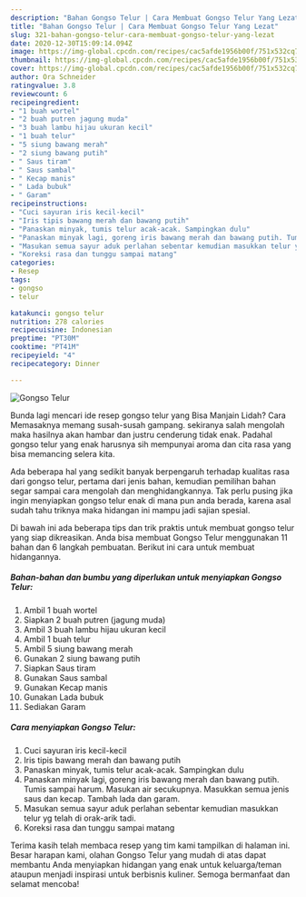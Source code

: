 ```yaml
---
description: "Bahan Gongso Telur | Cara Membuat Gongso Telur Yang Lezat"
title: "Bahan Gongso Telur | Cara Membuat Gongso Telur Yang Lezat"
slug: 321-bahan-gongso-telur-cara-membuat-gongso-telur-yang-lezat
date: 2020-12-30T15:09:14.094Z
image: https://img-global.cpcdn.com/recipes/cac5afde1956b00f/751x532cq70/gongso-telur-foto-resep-utama.jpg
thumbnail: https://img-global.cpcdn.com/recipes/cac5afde1956b00f/751x532cq70/gongso-telur-foto-resep-utama.jpg
cover: https://img-global.cpcdn.com/recipes/cac5afde1956b00f/751x532cq70/gongso-telur-foto-resep-utama.jpg
author: Ora Schneider
ratingvalue: 3.8
reviewcount: 6
recipeingredient:
- "1 buah wortel"
- "2 buah putren jagung muda"
- "3 buah lambu hijau ukuran kecil"
- "1 buah telur"
- "5 siung bawang merah"
- "2 siung bawang putih"
- " Saus tiram"
- " Saus sambal"
- " Kecap manis"
- " Lada bubuk"
- " Garam"
recipeinstructions:
- "Cuci sayuran iris kecil-kecil"
- "Iris tipis bawang merah dan bawang putih"
- "Panaskan minyak, tumis telur acak-acak. Sampingkan dulu"
- "Panaskan minyak lagi, goreng iris bawang merah dan bawang putih. Tumis sampai harum. Masukan air secukupnya. Masukkan semua jenis saus dan kecap. Tambah lada dan garam."
- "Masukan semua sayur aduk perlahan sebentar kemudian masukkan telur yg telah di orak-arik tadi."
- "Koreksi rasa dan tunggu sampai matang"
categories:
- Resep
tags:
- gongso
- telur

katakunci: gongso telur 
nutrition: 278 calories
recipecuisine: Indonesian
preptime: "PT30M"
cooktime: "PT41M"
recipeyield: "4"
recipecategory: Dinner

---
```



![Gongso Telur](https://img-global.cpcdn.com/recipes/cac5afde1956b00f/751x532cq70/gongso-telur-foto-resep-utama.jpg)

Bunda lagi mencari ide resep gongso telur yang Bisa Manjain Lidah? Cara Memasaknya memang susah-susah gampang. sekiranya salah mengolah maka hasilnya akan hambar dan justru cenderung tidak enak. Padahal gongso telur yang enak harusnya sih mempunyai aroma dan cita rasa yang bisa memancing selera kita.



Ada beberapa hal yang sedikit banyak berpengaruh terhadap kualitas rasa dari gongso telur, pertama dari jenis bahan, kemudian pemilihan bahan segar sampai cara mengolah dan menghidangkannya. Tak perlu pusing jika ingin menyiapkan gongso telur enak di mana pun anda berada, karena asal sudah tahu triknya maka hidangan ini mampu jadi sajian spesial.


Di bawah ini ada beberapa tips dan trik praktis untuk membuat gongso telur yang siap dikreasikan. Anda bisa membuat Gongso Telur menggunakan 11 bahan dan 6 langkah pembuatan. Berikut ini cara untuk membuat hidangannya.

<!--inarticleads1-->

##### Bahan-bahan dan bumbu yang diperlukan untuk menyiapkan Gongso Telur:

1. Ambil 1 buah wortel
1. Siapkan 2 buah putren (jagung muda)
1. Ambil 3 buah lambu hijau ukuran kecil
1. Ambil 1 buah telur
1. Ambil 5 siung bawang merah
1. Gunakan 2 siung bawang putih
1. Siapkan  Saus tiram
1. Gunakan  Saus sambal
1. Gunakan  Kecap manis
1. Gunakan  Lada bubuk
1. Sediakan  Garam




<!--inarticleads2-->

##### Cara menyiapkan Gongso Telur:

1. Cuci sayuran iris kecil-kecil
1. Iris tipis bawang merah dan bawang putih
1. Panaskan minyak, tumis telur acak-acak. Sampingkan dulu
1. Panaskan minyak lagi, goreng iris bawang merah dan bawang putih. Tumis sampai harum. Masukan air secukupnya. Masukkan semua jenis saus dan kecap. Tambah lada dan garam.
1. Masukan semua sayur aduk perlahan sebentar kemudian masukkan telur yg telah di orak-arik tadi.
1. Koreksi rasa dan tunggu sampai matang




Terima kasih telah membaca resep yang tim kami tampilkan di halaman ini. Besar harapan kami, olahan Gongso Telur yang mudah di atas dapat membantu Anda menyiapkan hidangan yang enak untuk keluarga/teman ataupun menjadi inspirasi untuk berbisnis kuliner. Semoga bermanfaat dan selamat mencoba!
